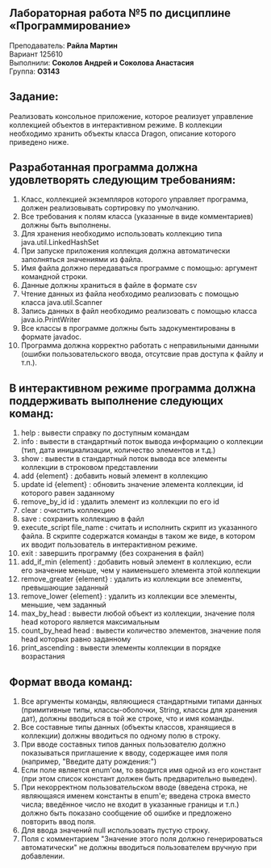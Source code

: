 ## Лабораторная работа №5 по дисциплине «Программирование»
</p>
<p align="left">Преподаватель: <strong>Райла Мартин</strong></br>
Вариант 125610</strong></br>
Выполнили: <strong>Соколов Андрей и Соколова Анастасия</strong></br>
Группа: <strong>O3143</strong>
</p>

## Задание:

Реализовать консольное приложение, которое реализует управление коллекцией объектов в интерактивном режиме. В коллекции необходимо хранить объекты класса Dragon, описание которого приведено ниже.

## Разработанная программа должна удовлетворять следующим требованиям:

1. Класс, коллекцией экземпляров которого управляет программа, должен реализовывать сортировку по умолчанию.
2. Все требования к полям класса (указанные в виде комментариев) должны быть выполнены.
3. Для хранения необходимо использовать коллекцию типа java.util.LinkedHashSet
4. При запуске приложения коллекция должна автоматически заполняться значениями из файла.
5. Имя файла должно передаваться программе с помощью: аргумент командной строки.
6. Данные должны храниться в файле в формате csv
7. Чтение данных из файла необходимо реализовать с помощью класса java.util.Scanner
8. Запись данных в файл необходимо реализовать с помощью класса java.io.PrintWriter
9. Все классы в программе должны быть задокументированы в формате javadoc.
10. Программа должна корректно работать с неправильными данными (ошибки пользовательского ввода, отсутсвие прав доступа к файлу и т.п.).


## В интерактивном режиме программа должна поддерживать выполнение следующих команд:

1. help : вывести справку по доступным командам
2. info : вывести в стандартный поток вывода информацию о коллекции (тип, дата инициализации, количество элементов и т.д.)
3. show : вывести в стандартный поток вывода все элементы коллекции в строковом представлении
4. add {element} : добавить новый элемент в коллекцию
5. update id {element} : обновить значение элемента коллекции, id которого равен заданному
6. remove_by_id id : удалить элемент из коллекции по его id
7. clear : очистить коллекцию
8. save : сохранить коллекцию в файл
9. execute_script file_name : считать и исполнить скрипт из указанного файла. В скрипте содержатся команды в таком же виде, в котором их вводит пользователь в интерактивном режиме.
10. exit : завершить программу (без сохранения в файл)
11. add_if_min {element} : добавить новый элемент в коллекцию, если его значение меньше, чем у наименьшего элемента этой коллекции
12. remove_greater {element} : удалить из коллекции все элементы, превышающие заданный
13. remove_lower {element} : удалить из коллекции все элементы, меньшие, чем заданный
14. max_by_head : вывести любой объект из коллекции, значение поля head которого является максимальным
15. count_by_head head : вывести количество элементов, значение поля head которых равно заданному
16. print_ascending : вывести элементы коллекции в порядке возрастания

## Формат ввода команд:

1. Все аргументы команды, являющиеся стандартными типами данных (примитивные типы, классы-оболочки, String, классы для хранения дат), должны вводиться в той же строке, что и имя команды.
2. Все составные типы данных (объекты классов, хранящиеся в коллекции) должны вводиться по одному полю в строку.
3. При вводе составных типов данных пользователю должно показываться приглашение к вводу, содержащее имя поля (например, "Введите дату рождения:")
4. Если поле является enum'ом, то вводится имя одной из его констант (при этом список констант должен быть предварительно выведен).
5. При некорректном пользовательском вводе (введена строка, не являющаяся именем константы в enum'е; введена строка вместо числа; введённое число не входит в указанные границы и т.п.) должно быть показано сообщение об ошибке и предложено повторить ввод поля.
6. Для ввода значений null использовать пустую строку.
7. Поля с комментарием "Значение этого поля должно генерироваться автоматически" не должны вводиться пользователем вручную при добавлении.
